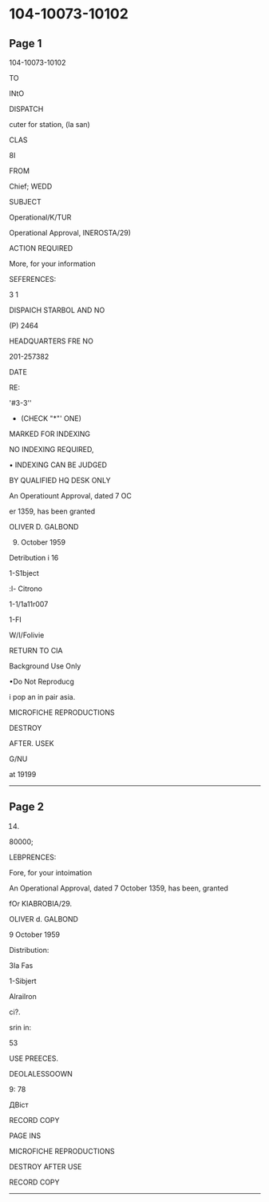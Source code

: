 # 104-10073-10102

## Page 1

104-10073-10102

TO

INtO

DISPATCH

cuter for station, (la san)

CLAS

8I

FROM

Chief; WEDD

SUBJECT

Operational/K/TUR

Operational Approval, INEROSTA/29)

ACTION REQUIRED

More, for your information

SEFERENCES:

3 1

DISPAICH STARBOL AND NO

(P) 2464

HEADQUARTERS FRE NO

201-257382

DATE

RE:

'#3-3''

- (CHECK "*"' ONE)

MARKED FOR INDEXING

NO INDEXING REQUIRED,

• INDEXING CAN BE JUDGED

BY QUALIFIED HQ DESK ONLY

An Operatiount Approval, dated 7 OC

er 1359, has been granted

OLIVER D. GALBOND

9. October 1959

Detribution i 16

1-S1bject

:l- Citrono

1-1/1a11r007

1-FI

W/I/Folivie

RETURN TO CIA

Background Use Only

•Do Not Reproducg

i pop an in pair asia.

MICROFICHE REPRODUCTIONS

DESTROY

AFTER. USEK

G/NU

at 19199

---

## Page 2

14.

80000;

LEBPRENCES:

Fore, for your intoimation

An Operational Approval, dated 7 October 1359, has been, granted

fOr KIABROBIA/29.

OLIVER d. GALBOND

9 October 1959

Distribution:

3Ia Fas

1-Sibjert

Alrailron

сі?.

srin in:

53

USE PREECES.

DEOLALESSOOWN

9: 78

ДВіст

RECORD COPY

PAGE INS

MICROFICHE REPRODUCTIONS

DESTROY AFTER USE

RECORD COPY

---

